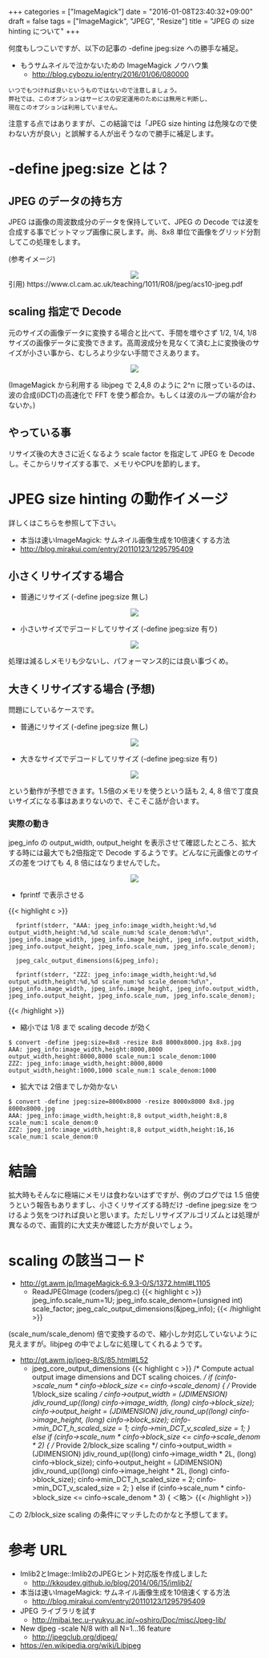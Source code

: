+++
categories = ["ImageMagick"]
date = "2016-01-08T23:40:32+09:00"
draft = false
tags = ["ImageMagick", "JPEG", "Resize"]
title = "JPEG の size hinting について"
+++

何度もしつこいですが、以下の記事の -define jpeg:size への勝手な補足。

 * もうサムネイルで泣かないための ImageMagick ノウハウ集
   * http://blog.cybozu.io/entry/2016/01/06/080000

```
いつでもつければ良いというものではないので注意しましょう。
弊社では、このオプションはサービスの安定運用のためには無用と判断し、
現在このオプションは利用していません。
```

注意する点ではありますが、この結論では「JPEG size hinting は危険なので使わない方が良い」と誤解する人が出そうなので勝手に補足します。

# -define jpeg:size とは？

## JPEG のデータの持ち方

JPEG は画像の周波数成分のデータを保持していて、JPEG の Decode では波を合成する事でビットマップ画像に戻します。尚、8x8 単位で画像をグリッド分割してこの処理をします。

(参考イメージ)
<center> <img src="/2016/01/08/dct8x8-600.png" /> </center>
引用) https://www.cl.cam.ac.uk/teaching/1011/R08/jpeg/acs10-jpeg.pdf

## scaling 指定で Decode

元のサイズの画像データに変換する場合と比べて、手間を増やさず 1/2, 1/4, 1/8 サイズの画像データに変換できます。高周波成分を見なくて済む上に変換後のサイズが小さい事から、むしろより少ない手間でさえあります。

<center> <img src="/2016/01/08/dct8x8-4-1-600.png" /> </center>

(ImageMagick から利用する libjpeg で 2,4,8 のように 2^n に限っているのは、波の合成(iDCT)の高速化で FFT を使う都合か。もしくは波のループの端が合わないか。)

## やっている事

リサイズ後の大きさに近くなるよう scale factor を指定して JPEG を Decode し。そこからリサイズする事で、メモリやCPUを節約します。

# JPEG size hinting の動作イメージ

詳しくはこちらを参照して下さい。

 * 本当は速いImageMagick: サムネイル画像生成を10倍速くする方法
  * http://blog.mirakui.com/entry/20110123/1295795409

## 小さくリサイズする場合
 * 普通にリサイズ (-define jpeg:size 無し)
<center> <img src="/2016/01/08/resize1.png" /> </center>

 * 小さいサイズでデコードしてリサイズ (-define jpeg:size 有り)
<center> <img src="/2016/01/08/resize2.png" /> </center>

処理は減るしメモリも少ないし、パフォーマンス的には良い事づくめ。

## 大きくリサイズする場合 (予想)

問題にしているケースです。

 * 普通にリサイズ (-define jpeg:size 無し)
<center> <img src="/2016/01/08/resize3.png" /> </center>

 * 大きなサイズでデコードしてリサイズ (-define jpeg:size 有り)
<center> <img src="/2016/01/08/resize4.png" /> </center>

という動作が予想できます。1.5倍のメモリを使うという話も 2, 4, 8 倍で丁度良いサイズになる事はあまりないので、そこそこ話が合います。

### 実際の動き

jpeg_info の output_width, output_height を表示させて確認したところ、拡大する時には最大でも2倍指定で Decode するようです。どんなに元画像とのサイズの差をつけても 4, 8 倍にはなりませんでした。

<center> <img src="/2016/01/08/resize5.png" /> </center>

* fprintf で表示させる

{{< highlight c >}}

      fprintf(stderr, "AAA: jpeg_info:image_width,height:%d,%d output_width,height:%d,%d scale_num:%d scale_denom:%d\n", jpeg_info.image_width, jpeg_info.image_height, jpeg_info.output_width, jpeg_info.output_height, jpeg_info.scale_num, jpeg_info.scale_denom);

      jpeg_calc_output_dimensions(&jpeg_info);

      fprintf(stderr, "ZZZ: jpeg_info:image_width,height:%d,%d output_width,height:%d,%d scale_num:%d scale_denom:%d\n", jpeg_info.image_width, jpeg_info.image_height, jpeg_info.output_width, jpeg_info.output_height, jpeg_info.scale_num, jpeg_info.scale_denom);

{{< /highlight >}}

* 縮小では 1/8 まで scaling decode が効く

```
$ convert -define jpeg:size=8x8 -resize 8x8 8000x8000.jpg 8x8.jpg
AAA: jpeg_info:image_width,height:8000,8000 output_width,height:8000,8000 scale_num:1 scale_denom:1000
ZZZ: jpeg_info:image_width,height:8000,8000 output_width,height:1000,1000 scale_num:1 scale_denom:1000
```

* 拡大では 2倍までしか効かない

```
$ convert -define jpeg:size=8000x8000 -resize 8000x8000 8x8.jpg 8000x8000.jpg
AAA: jpeg_info:image_width,height:8,8 output_width,height:8,8 scale_num:1 scale_denom:0
ZZZ: jpeg_info:image_width,height:8,8 output_width,height:16,16 scale_num:1 scale_denom:0
```

# 結論

拡大時もそんなに極端にメモリは食わないはずですが、例のブログでは 1.5 倍使うという報告もありますし、小さくリサイズする時だけ -define jpeg:size をつけるよう気をつければ良いと思います。ただしリサイズアルゴリズムとは処理が異なるので、画質的に大丈夫か確認した方が良いでしょう。

# scaling の該当コード

* http://gt.awm.jp/ImageMagick-6.9.3-0/S/1372.html#L1105
  * ReadJPEGImage (coders/jpeg.c)
{{< highlight c >}}
      jpeg_info.scale_num=1U;
      jpeg_info.scale_denom=(unsigned int) scale_factor;
      jpeg_calc_output_dimensions(&jpeg_info);
{{< /highlight >}}

(scale_num/scale_denom) 倍で変換するので、縮小しか対応していないように見えますが。libjpeg の中でよしなに処理してくれるようです。

 * http://gt.awm.jp/jpeg-8/S/85.html#L52
   * jpeg_core_output_dimensions
{{< highlight c >}}
  /* Compute actual output image dimensions and DCT scaling choices. */
  if (cinfo->scale_num * cinfo->block_size <= cinfo->scale_denom) {
    /* Provide 1/block_size scaling */
    cinfo->output_width = (JDIMENSION)
      jdiv_round_up((long) cinfo->image_width, (long) cinfo->block_size);
    cinfo->output_height = (JDIMENSION)
      jdiv_round_up((long) cinfo->image_height, (long) cinfo->block_size);
    cinfo->min_DCT_h_scaled_size = 1;
    cinfo->min_DCT_v_scaled_size = 1;
  } else if (cinfo->scale_num * cinfo->block_size <= cinfo->scale_denom * 2) {
    /* Provide 2/block_size scaling */
    cinfo->output_width = (JDIMENSION)
      jdiv_round_up((long) cinfo->image_width * 2L, (long) cinfo->block_size);
    cinfo->output_height = (JDIMENSION)
      jdiv_round_up((long) cinfo->image_height * 2L, (long) cinfo->block_size);
    cinfo->min_DCT_h_scaled_size = 2;
    cinfo->min_DCT_v_scaled_size = 2;
  } else if (cinfo->scale_num * cinfo->block_size <= cinfo->scale_denom * 3) {
＜略＞
{{< /highlight >}}

この 2/block_size scaling の条件にマッチしたのかなと予想してます。

# 参考 URL

 * Imlib2とImage::Imlib2のJPEGヒント対応版を作成しました
   * http://kkoudev.github.io/blog/2014/06/15/imlib2/
 * 本当は速いImageMagick: サムネイル画像生成を10倍速くする方法
   * http://blog.mirakui.com/entry/20110123/1295795409
 * JPEG ライブラリを試す
   * http://mibai.tec.u-ryukyu.ac.jp/~oshiro/Doc/misc/Jpeg-lib/
 * New djpeg -scale N/8 with all N=1...16 feature
   * http://jpegclub.org/djpeg/
 * https://en.wikipedia.org/wiki/Libjpeg


